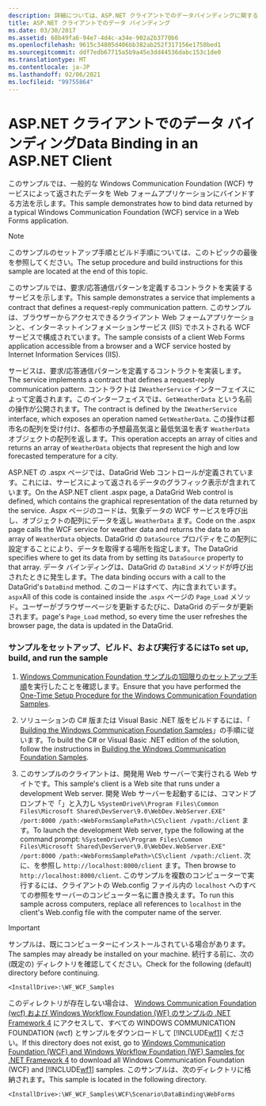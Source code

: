 ```yaml
---
description: 詳細については、ASP.NET クライアントでのデータバインディングに関するページを参照してください。
title: ASP.NET クライアントでのデータ バインディング
ms.date: 03/30/2017
ms.assetid: 68b49fa6-94e7-4d4c-a34e-902a2b3770b6
ms.openlocfilehash: 9615c34805d406bb382ab252f317156e1750bed1
ms.sourcegitcommit: ddf7edb67715a5b9a45e3dd44536dabc153c1de0
ms.translationtype: MT
ms.contentlocale: ja-JP
ms.lasthandoff: 02/06/2021
ms.locfileid: "99755864"
---
```

# <a name="data-binding-in-an-aspnet-client"></a><span data-ttu-id="fcc0a-103">ASP.NET クライアントでのデータ バインディング</span><span class="sxs-lookup"><span data-stu-id="fcc0a-103">Data Binding in an ASP.NET Client</span></span>

<span data-ttu-id="fcc0a-104">このサンプルでは、一般的な Windows Communication Foundation (WCF) サービスによって返されたデータを Web フォームアプリケーションにバインドする方法を示します。</span><span class="sxs-lookup"><span data-stu-id="fcc0a-104">This sample demonstrates how to bind data returned by a typical Windows Communication Foundation (WCF) service in a Web Forms application.</span></span>  
  
> [!NOTE]
> <span data-ttu-id="fcc0a-105">このサンプルのセットアップ手順とビルド手順については、このトピックの最後を参照してください。</span><span class="sxs-lookup"><span data-stu-id="fcc0a-105">The setup procedure and build instructions for this sample are located at the end of this topic.</span></span>  
  
 <span data-ttu-id="fcc0a-106">このサンプルでは、要求/応答通信パターンを定義するコントラクトを実装するサービスを示します。</span><span class="sxs-lookup"><span data-stu-id="fcc0a-106">This sample demonstrates a service that implements a contract that defines a request-reply communication pattern.</span></span> <span data-ttu-id="fcc0a-107">このサンプルは、ブラウザーからアクセスできるクライアント Web フォームアプリケーションと、インターネットインフォメーションサービス (IIS) でホストされる WCF サービスで構成されています。</span><span class="sxs-lookup"><span data-stu-id="fcc0a-107">The sample consists of a client Web Forms application accessible from a browser and a WCF service hosted by Internet Information Services (IIS).</span></span>  
  
 <span data-ttu-id="fcc0a-108">サービスは、要求/応答通信パターンを定義するコントラクトを実装します。</span><span class="sxs-lookup"><span data-stu-id="fcc0a-108">The service implements a contract that defines a request-reply communication pattern.</span></span> <span data-ttu-id="fcc0a-109">コントラクトは `IWeatherService` インターフェイスによって定義されます。このインターフェイスでは、`GetWeatherData` という名前の操作が公開されます。</span><span class="sxs-lookup"><span data-stu-id="fcc0a-109">The contract is defined by the `IWeatherService` interface, which exposes an operation named `GetWeatherData`.</span></span> <span data-ttu-id="fcc0a-110">この操作は都市名の配列を受け付け、各都市の予想最高気温と最低気温を表す `WeatherData` オブジェクトの配列を返します。</span><span class="sxs-lookup"><span data-stu-id="fcc0a-110">This operation accepts an array of cities and returns an array of `WeatherData` objects that represent the high and low forecasted temperature for a city.</span></span>  
  
 <span data-ttu-id="fcc0a-111">ASP.NET の .aspx ページでは、DataGrid Web コントロールが定義されています。これには、サービスによって返されるデータのグラフィック表示が含まれています。</span><span class="sxs-lookup"><span data-stu-id="fcc0a-111">On the ASP.NET client .aspx page, a DataGrid Web control is defined, which contains the graphical representation of the data returned by the service.</span></span> <span data-ttu-id="fcc0a-112">.Aspx ページのコードは、気象データの WCF サービスを呼び出し、オブジェクトの配列にデータを返し `WeatherData` ます。</span><span class="sxs-lookup"><span data-stu-id="fcc0a-112">Code on the .aspx page calls the WCF service for weather data and returns the data to an array of `WeatherData` objects.</span></span> <span data-ttu-id="fcc0a-113">DataGrid の `DataSource` プロパティをこの配列に設定することにより、データを取得する場所を指定します。</span><span class="sxs-lookup"><span data-stu-id="fcc0a-113">The DataGrid specifies where to get its data from by setting its `DataSource` property to that array.</span></span> <span data-ttu-id="fcc0a-114">データ バインディングは、DataGrid の `DataBind` メソッドが呼び出されたときに発生します。</span><span class="sxs-lookup"><span data-stu-id="fcc0a-114">The data binding occurs with a call to the DataGrid's `DataBind` method.</span></span> <span data-ttu-id="fcc0a-115">このコードはすべて、内に含まれています。`aspx`</span><span class="sxs-lookup"><span data-stu-id="fcc0a-115">All of this code is contained inside the .`aspx`</span></span> <span data-ttu-id="fcc0a-116">ページの `Page_Load` メソッド。ユーザーがブラウザーページを更新するたびに、DataGrid のデータが更新されます。</span><span class="sxs-lookup"><span data-stu-id="fcc0a-116">page's `Page_Load` method, so every time the user refreshes the browser page, the data is updated in the DataGrid.</span></span>  
  
### <a name="to-set-up-build-and-run-the-sample"></a><span data-ttu-id="fcc0a-117">サンプルをセットアップ、ビルド、および実行するには</span><span class="sxs-lookup"><span data-stu-id="fcc0a-117">To set up, build, and run the sample</span></span>  
  
1. <span data-ttu-id="fcc0a-118">[Windows Communication Foundation サンプルの1回限りのセットアップ手順](one-time-setup-procedure-for-the-wcf-samples.md)を実行したことを確認します。</span><span class="sxs-lookup"><span data-stu-id="fcc0a-118">Ensure that you have performed the [One-Time Setup Procedure for the Windows Communication Foundation Samples](one-time-setup-procedure-for-the-wcf-samples.md).</span></span>  
  
2. <span data-ttu-id="fcc0a-119">ソリューションの C# 版または Visual Basic .NET 版をビルドするには、「 [Building the Windows Communication Foundation Samples](building-the-samples.md)」の手順に従います。</span><span class="sxs-lookup"><span data-stu-id="fcc0a-119">To build the C# or Visual Basic .NET edition of the solution, follow the instructions in [Building the Windows Communication Foundation Samples](building-the-samples.md).</span></span>  
  
3. <span data-ttu-id="fcc0a-120">このサンプルのクライアントは、開発用 Web サーバーで実行される Web サイトです。</span><span class="sxs-lookup"><span data-stu-id="fcc0a-120">This sample's client is a Web site that runs under a development Web server.</span></span> <span data-ttu-id="fcc0a-121">開発 Web サーバーを起動するには、コマンドプロンプトで「」と入力し `%SystemDrive%\Program Files\Common Files\Microsoft Shared\DevServer\9.0\WebDev.WebServer.EXE" /port:8000 /path:<WebFormsSamplePath>\CS\client /vpath:/client` ます。</span><span class="sxs-lookup"><span data-stu-id="fcc0a-121">To launch the development Web server, type the following at the command prompt: `%SystemDrive%\Program Files\Common Files\Microsoft Shared\DevServer\9.0\WebDev.WebServer.EXE" /port:8000 /path:<WebFormsSamplePath>\CS\client /vpath:/client`.</span></span> <span data-ttu-id="fcc0a-122">次に、を参照し `http://localhost:8000/client` ます。</span><span class="sxs-lookup"><span data-stu-id="fcc0a-122">Then browse to `http://localhost:8000/client`.</span></span> <span data-ttu-id="fcc0a-123">このサンプルを複数のコンピューターで実行するには、クライアントの Web.config ファイル内の `localhost` へのすべての参照をサーバーのコンピューター名に置き換えます。</span><span class="sxs-lookup"><span data-stu-id="fcc0a-123">To run this sample across computers, replace all references to `localhost` in the client's Web.config file with the computer name of the server.</span></span>  
  
> [!IMPORTANT]
> <span data-ttu-id="fcc0a-124">サンプルは、既にコンピューターにインストールされている場合があります。</span><span class="sxs-lookup"><span data-stu-id="fcc0a-124">The samples may already be installed on your machine.</span></span> <span data-ttu-id="fcc0a-125">続行する前に、次の (既定の) ディレクトリを確認してください。</span><span class="sxs-lookup"><span data-stu-id="fcc0a-125">Check for the following (default) directory before continuing.</span></span>  
>
> `<InstallDrive>:\WF_WCF_Samples`  
>
> <span data-ttu-id="fcc0a-126">このディレクトリが存在しない場合は、 [Windows Communication Foundation (wcf) および Windows Workflow Foundation (WF) のサンプルの .NET Framework 4](https://www.microsoft.com/download/details.aspx?id=21459) にアクセスして、すべての WINDOWS COMMUNICATION FOUNDATION (wcf) とサンプルをダウンロードして [!INCLUDE[wf1](../../../../includes/wf1-md.md)] ください。</span><span class="sxs-lookup"><span data-stu-id="fcc0a-126">If this directory does not exist, go to [Windows Communication Foundation (WCF) and Windows Workflow Foundation (WF) Samples for .NET Framework 4](https://www.microsoft.com/download/details.aspx?id=21459) to download all Windows Communication Foundation (WCF) and [!INCLUDE[wf1](../../../../includes/wf1-md.md)] samples.</span></span> <span data-ttu-id="fcc0a-127">このサンプルは、次のディレクトリに格納されます。</span><span class="sxs-lookup"><span data-stu-id="fcc0a-127">This sample is located in the following directory.</span></span>  
>
> `<InstallDrive>:\WF_WCF_Samples\WCF\Scenario\DataBinding\WebForms`
